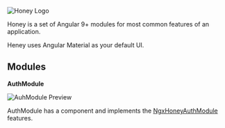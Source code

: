 ![Honey Logo](https://salomontiago.github.io/ngx-honey/logo.svg)

Honey is a set of Angular 9+ modules for most common features of an application.

Heney uses Angular Material as your default UI.

## Modules

**AuthModule**

![AuhModule Preview](https://salomontiago.github.io/ngx-honey/docs/assets/preview-auth.png)

AuthModule has a component and implements the [NgxHoneyAuthModule](https://github.com/salomontiago/ngx-honey/tree/master/projects/think4code/ngx-honey-auth) features.




